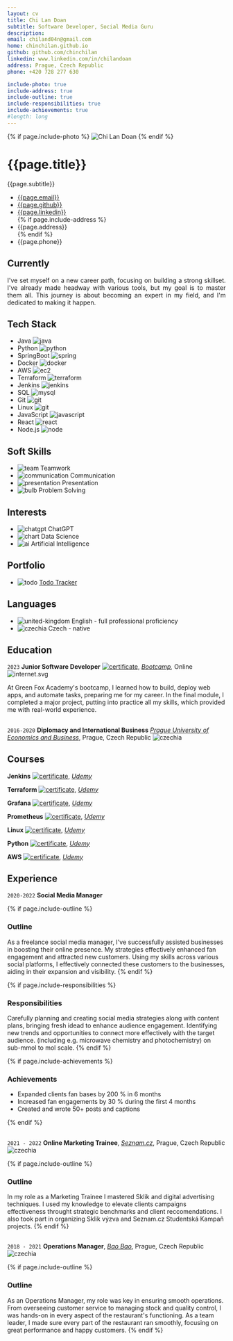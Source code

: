 ```yaml
---
layout: cv
title: Chi Lan Doan
subtitle: Software Developer, Social Media Guru
description:
email: chiland04n@gmail.com
home: chinchilan.github.io
github: github.com/chinchilan
linkedin: www.linkedin.com/in/chilandoan
address: Prague, Czech Republic
phone: +420 728 277 630

include-photo: true
include-address: true
include-outline: true
include-responsibilities: true
include-achievements: true
#length: long
---
```


{% if page.include-photo %}
<img id="photo" src="assets/photo/Lan.png" alt="Chi Lan Doan">
{% endif %}

# {{page.title}}

{{page.subtitle}}

<ul id="web-address">
<li><i class="fa-solid fa-at"></i><a href="mailto:{{page.email}}">{{page.email}}</a></li>
<li><i class="fa-brands fa-github"></i><a href="https://{{page.github}}">{{page.github}}</a></li>
<li><i class="fa-brands fa-linkedin"></i><a href="https://{{page.linkedin}}">{{page.linkedin}}</a></li>
{% if page.include-address %}
<li><i class="fa-solid fa-home"></i>{{page.address}}</li>
{% endif %}
<li><i class="fa-solid fa-phone"></i>{{page.phone}}</li>
</ul>

[//]: # '<li><i class="fa-solid fa-house-laptop"></i><a href="https://{{page.home}}">{{page.home}}</a></li>'

## Currently

<p style="text-align: justify">
I've set myself on a new career path, focusing on building a strong skillset. I've already made headway with various tools, but my goal is to master them all. This journey is about becoming an expert in my field, and I'm dedicated to making it happen.
</p>

## Tech Stack

- <i class="fa-solid fa-star"></i>Java ![java](assets/icons/java.svg)
- <i class="fa-solid fa-star-half-stroke"></i>Python ![python](assets/icons/python.svg)
- <i class="fa-solid fa-star"></i>SpringBoot ![spring](assets/icons/spring.svg)
- <i class="fa-solid fa-star-half-stroke"></i>Docker ![docker](assets/icons/docker.svg)
- <i class="fa-solid fa-star"></i>AWS ![ec2](assets/icons/ec2.svg)
- <i class="fa-solid fa-star-half-stroke"></i>Terraform ![terraform](assets/icons/terraform.svg)
- <i class="fa-solid fa-star"></i>Jenkins ![jenkins](assets/icons/jenkins.svg)
- <i class="fa-solid fa-star-half-stroke"></i>SQL ![mysql](assets/icons/mysql.svg)
- <i class="fa-solid fa-star-half-stroke"></i>Git ![git](assets/icons/git.svg)
- <i class="fa-solid fa-star-half-stroke"></i>Linux ![git](assets/icons/linux.svg)
- <i class="fa-solid fa-star-half-stroke"></i>JavaScript ![javascript](assets/icons/js.svg)
- <i class="fa-solid fa-star-half-stroke"></i>React ![react](assets/icons/react.svg)
- <i class="fa-solid fa-star-half-stroke"></i>Node.js ![node](assets/icons/node-js.svg)

[//]: # '<i class="fa-solid fa-star"></i>'
[//]: # '<i class="fa-solid fa-star-half-stroke"></i>'
[//]: # '<i class="fa-regular fa-star"></i>'

## Soft Skills

- ![team](assets/icons/team.svg)
  Teamwork
- ![communication](assets/icons/communication.svg)
  Communication
- ![presentation](assets/icons/presentation.svg)
  Presentation
- ![bulb](assets/icons/bulb.svg)
  Problem Solving

## Interests

- ![chatgpt](assets/icons/chatgpt.svg)
  ChatGPT
- ![chart](assets/icons/chart.svg)
  Data Science
- ![ai](assets/icons/ai.svg)
  Artificial Intelligence

## Portfolio

- ![todo](assets/icons/todo.svg) [Todo Tracker](https://{{page.github}}/todo)

## Languages

- ![united-kingdom](assets/icons/united-kingdom.svg) English - full professional proficiency
- ![czechia](assets/icons/czechia.svg) Czech - native

## Education

`2023`
**Junior Software Developer**
[![certificate](assets/icons/certificate.svg)](assets/certs/GFA_certificate.pdf),
_[Bootcamp](https://www.greenfoxacademy.com/en/home),_
Online
![internet.svg](assets/icons/internet.svg)

At Green Fox Academy's bootcamp, I learned how to build, deploy web apps, and automate tasks, preparing me for my career. In the final module, I completed a major project, putting into practice all my skills, which provided me with real-world experience.

<h2> </h2>

`2016-2020`
**Diplomacy and International Business**
_[Prague University of Economics and Business](https://www.vse.cz/english/)_,
Prague, Czech Republic
![czechia](assets/icons/czechia.svg)

## Courses

**Jenkins**
[![certificate](assets/icons/certificate.svg)](assets/certs/codecademy-certificate.pdf),
_[Udemy](https://www.udemy.com)_

**Terraform**
[![certificate](assets/icons/certificate.svg)](assets/certs/codecademy-certificate.pdf),
_[Udemy](https://www.udemy.com)_

**Grafana**
[![certificate](assets/icons/certificate.svg)](assets/certs/codecademy-certificate.pdf),
_[Udemy](https://www.udemy.com)_

**Prometheus**
[![certificate](assets/icons/certificate.svg)](assets/certs/codecademy-certificate.pdf),
_[Udemy](https://www.udemy.com)_

**Linux**
[![certificate](assets/icons/certificate.svg)](assets/certs/codecademy-certificate.pdf),
_[Udemy](https://www.udemy.com)_

**Python**
[![certificate](assets/icons/certificate.svg)](assets/certs/codecademy-certificate.pdf),
_[Udemy](https://www.udemy.com)_

**AWS**
[![certificate](assets/icons/certificate.svg)](assets/certs/codecademy-certificate.pdf),
_[Udemy](https://www.udemy.com)_

## Experience

`2020-2022`
**Social Media Manager**

{% if page.include-outline %}

### Outline

As a freelance social media manager, I've successfully assisted businesses in boosting their online presence. My strategies effectively enhanced fan engagement and attracted new customers. Using my skills across various social platforms, I effectively connected these customers to the businesses, aiding in their expansion and visibility.
{% endif %}

{% if page.include-responsibilities %}

### Responsibilities

Carefully planning and creating social media strategies along with content plans, bringing fresh idead to enhance audience engagement. Identifying new trends and opportunities to connect more effectively with the target audience.
(including e.g. microwave chemistry and photochemistry) on sub-mmol to mol scale.
{% endif %}

{% if page.include-achievements %}

### Achievements

- Expanded clients fan bases by 200 % in 6 months
- Increased fan engagements by 30 % during the first 4 months
- Created and wrote 50+ posts and captions

{% endif %}

<h2> </h2>

`2021 - 2022`
**Online Marketing Trainee**,
_[Seznam.cz](http://www.seznam.cz/)_,
Prague, Czech Republic
![czechia](assets/icons/czechia.svg)

{% if page.include-outline %}

### Outline

In my role as a Marketing Trainee I mastered Sklik and digital advertising techniques. I used my knowledge to elevate clients campaigns effectiveness throught strategic benchmarks and client reccomendations. I also took part in organizing Sklik výzva and Seznam.cz Studentská Kampaň projects.
{% endif %}

<h2> </h2>

`2018 - 2021`
**Operations Manager**,
_[Bao Bao](http://www.bistrobaobao.cz/welcome.html)_,
Prague, Czech Republic
![czechia](assets/icons/czechia.svg)

{% if page.include-outline %}

### Outline

As an Operations Manager, my role was key in ensuring smooth operations. From overseeing customer service to managing stock and quality control, I was hands-on in every aspect of the restaurant's functioning. As a team leader, I made sure every part of the restaurant ran smoothly, focusing on great performance and happy customers.
{% endif %}

<!-- ### Footer

Last updated: December 2023 -->
